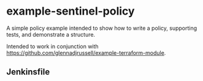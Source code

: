 # example-sentinel-policy
A simple policy example intended to show how to write a policy, supporting tests, and demonstrate a structure.

Intended to work in conjunction with https://github.com/glennadjrussell/example-terraform-module.

## Jenkinsfile

